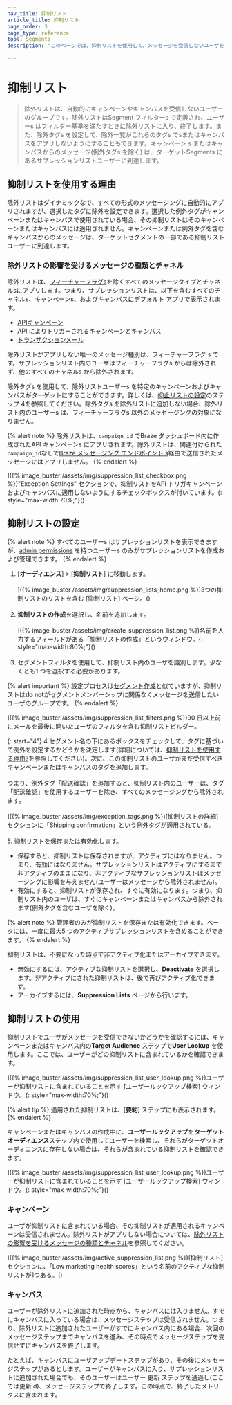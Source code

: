 ```yaml
---
nav_title: 抑制リスト
article_title: 抑制リスト
page_order: 3
page_type: reference
tool: Segments
description: "このページでは、抑制リストを使用して、メッセージを受信しないユーザを指定する方法について説明します。"

---
```


# 抑制リスト

> 除外リストは、自動的にキャンペーンやキャンバスを受信しないユーザーのグループです。除外リストはSegment フィルターs で定義され、ユーザーs はフィルター基準を満たすときに除外リストに入り、終了します。また、除外タグs を設定して、除外一覧がこれらのタグs でsまたはキャンバスをアプリしないようにすることもできます。キャンペーン s またはキャンバスからのメッセージ(例外タグs を除く) は、ターゲットSegments にあるサプレッションリストユーザーに到達します。

## 抑制リストを使用する理由

除外リストはダイナミックなで、すべての形式のメッセージングに自動的にアプリされますが、選択したタグに除外を設定できます。選択した例外タグがキャンペーンまたはキャンバスで使用されている場合、その抑制リストはそのキャンペーンまたはキャンバスには適用されません。キャンペーンまたは例外タグを含むキャンバスからのメッセージは、ターゲットセグメントの一部である抑制リストユーザーに到達します。

### 除外リストの影響を受けるメッセージの種類とチャネル

除外リストは、[フィーチャーフラグs]({{site.baseurl}}/user_guide/engagement_tools/canvas/canvas_components/feature_flags/)を除くすべてのメッセージタイプとチャネルsにアプリします。つまり、サプレッションリストは、以下を含むすべてのチャネルs、キャンペーンs、およびキャンバスにデフォルト アプリで表示されます。
- [APIキャンペーン]({{site.baseurl}}/api/api_campaigns/)
- API によりトリガーされるキャンペーンとキャンバス
- [トランザクションメール]({{site.baseurl}}/user_guide/message_building_by_channel/email/transactional_message_api_campaign/)

除外リストがアプリしない唯一のメッセージ種別は、フィーチャーフラグ s です。サプレッションリスト内のユーザはフィーチャーフラグs からは除外されず、他のすべてのチャネルs から除外されます。 

除外タグs を使用して、除外リストユーザーs を特定のキャンペーンおよびキャンバスがターゲットにすることができます。詳しくは、[抑止リストの設定](#setup)のステップ 4を参照してください。除外タグs を除外リストに追加しない場合、除外リスト内のユーザーs は、フィーチャーフラグs 以外のメッセージングの対象になりません。 

{% alert note %}
除外リストは、`campaign_id` でBraze ダッシュボード内に作成されたAPI キャンペーンs にアプリされます。除外リストは、関連付けられた`campaign_id`なしで[Braze メッセージング エンドポイント s]({{site.baseurl}}/api/endpoints/messaging/)経由で送信されたメッセージにはアプリしません。
{% endalert %}

]({% image_buster /assets/img/suppression_list_checkbox.png %})"Exception Settings" セクションで、抑制リストをAPI トリガキャンペーンおよびキャンバスに適用しないようにするチェックボックスが付いています。{: style="max-width:70%;"}()

## 抑制リストの設定

{% alert note %}
すべてのユーザーs はサプレッションリストを表示できますが、[admin permissions]({{site.baseurl}}/user_guide/administrative/app_settings/manage_your_braze_users/user_permissions/?tab=admin#list-of-permissions) を持つユーザーs のみがサプレッションリストを作成および管理できます。
{% endalert %}

1. [**オーディエンス**] > [**抑制リスト**] に移動します。<br><br>]({% image_buster /assets/img/suppression_lists_home.png %})3つの抑制リストのリストを含む [抑制リスト] ページ。()<br><br>
2. **抑制リストの作成**を選択し、名前を追加します。<br><br>]({% image_buster /assets/img/create_suppression_list.png %})名前を入力するフィールドがある「抑制リストの作成」というウィンドウ。{: style="max-width:80%;"}()<br><br>
3. セグメントフィルタを使用して、抑制リスト内のユーザを識別します。少なくとも1 つを選択する必要があります。

{% alert important %}
設定プロセスは[セグメント作成]({{site.baseurl}}/user_guide/engagement_tools/segments/creating_a_segment/)と似ていますが、抑制リストは**do not**がセグメントメンバーシップに関係なくメッセージを送信したいユーザのグループです。
{% endalert %}

]({% image_buster /assets/img/suppression_list_filters.png %})90 日以上前にメールを最後に開いたユーザのフィルタを含む抑制リストビルダー。

{: start="4"}
4\.セグメント名の下にあるボックスをチェックして、タグに基づいて例外を設定するかどうかを決定します(詳細については、[抑制リストを使用する理由?](#why-use-suppression-lists)を参照してください)。次に、この抑制リストのユーザがまだ受信すべきキャンペーンまたはキャンバスのタグを追加します。<br><br>つまり、例外タグ「配送確認」を追加すると、抑制リスト内のユーザーは、タグ「配送確認」を使用するユーザーを除き、すべてのメッセージングから除外されます。<br><br>]({% image_buster /assets/img/exception_tags.png %})[抑制リストの詳細] セクションに「Shipping confirmation」という例外タグが適用されている。<br><br>
5. 抑制リストを保存または有効化します。
- 保存すると、抑制リストは保存されますが、アクティブにはなりません。つまり、有効にはなりません。サプレッションリストはアクティブにするまで非アクティブのままになり、非アクティブなサプレッションリストはメッセージングに影響を与えません(ユーザーはメッセージから除外されません)。
- 有効にすると、抑制リストが保存され、すぐに有効になります。つまり、抑制リスト内のユーザは、すぐにキャンペーンまたはキャンバスから除外されます(例外タグを含むユーザを除く)。

{% alert note %}
管理者のみが抑制リストを保存または有効化できます。ベータには、一度に最大5 つのアクティブサプレッションリストを含めることができます。
{% endalert %}

抑制リストは、不要になった時点で非アクティブ化またはアーカイブできます。 
- 無効にするには、アクティブな抑制リストを選択し、**Deactivate** を選択します。非アクティブにされた抑制リストは、後で再びアクティブ化できます。
- アーカイブするには、**Suppression Lists** ページから行います。

## 抑制リストの使用

抑制リストでユーザがメッセージを受信できないかどうかを確認するには、キャンペーンまたはキャンバス内の**Target Audience** ステップで**User Lookup** を使用します。ここでは、ユーザーがどの抑制リストに含まれているかを確認できます。

]({% image_buster /assets/img/suppression_list_user_lookup.png %})ユーザーが抑制リストに含まれていることを示す [ユーザールックアップ検索] ウィンドウ。{: style="max-width:70%;"}()

{% alert tip %}
適用された抑制リストは、[**要約**] ステップにも表示されます。
{% endalert %}

キャンペーンまたはキャンバスの作成中に、**ユーザールックアップ**を**ターゲットオーディエンス**ステップ内で使用してユーザーを検索し、それらがターゲットオーディエンスに存在しない場合は、それらが含まれている抑制リストを確認できます。 

]({% image_buster /assets/img/suppression_list_user_lookup.png %})ユーザーが抑制リストに含まれていることを示す [ユーザールックアップ検索] ウィンドウ。{: style="max-width:70%;"}()

### キャンペーン 

ユーザが抑制リストに含まれている場合、その抑制リストが適用されるキャンペーンは受信されません。除外リストがアプリしない場合については、[除外リストの影響を受けるメッセージの種類とチャネル](#message-types-and-channels-affected-by-suppression-lists)を参照してください。

]({% image_buster /assets/img/active_suppression_list.png %})[抑制リスト] セクションに、「Low marketing health scores」という名前のアクティブな抑制リストが1つある。()

### キャンバス 

ユーザーが除外リストに追加された時点から、キャンバスには入りません。すでにキャンバスに入っている場合は、メッセージステップは受信されません。つまり、除外リストに追加されたユーザーがすでにキャンバス内にある場合、次回のメッセージステップまでキャンバスを進み、その時点でメッセージステップを受信せずにキャンバスを終了します。 

たとえば、キャンバスにユーザアップデートステップがあり、その後にメッセージステップがあるとします。ユーザーがキャンバスに入り、サプレッションリストに追加された場合でも、そのユーザーはユーザー 更新 ステップを通過し(ここでは更新 d)、メッセージステップで終了します。この時点で、終了したメトリクスに含まれます。
